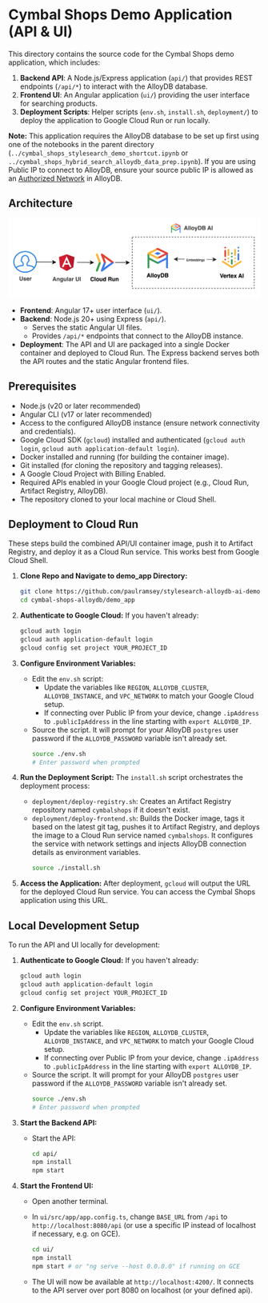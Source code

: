 # Cymbal Shops Demo Application (API & UI)

This directory contains the source code for the Cymbal Shops demo application, which includes:

1.  **Backend API**: A Node.js/Express application (`api/`) that provides REST endpoints (`/api/*`) to interact with the AlloyDB database.
2.  **Frontend UI**: An Angular application (`ui/`) providing the user interface for searching products.
3.  **Deployment Scripts**: Helper scripts (`env.sh`, `install.sh`, `deployment/`) to deploy the application to Google Cloud Run or run locally.

**Note:** This application requires the AlloyDB database to be set up first using one of the notebooks in the parent directory (`../cymbal_shops_stylesearch_demo_shortcut.ipynb` or `../cymbal_shops_hybrid_search_alloydb_data_prep.ipynb`). If you are using Public IP to connect to AlloyDB, ensure your source public IP is allowed as an [Authorized Network](https://cloud.google.com/alloydb/docs/connect-public-ip) in AlloyDB.

## Architecture

![image](./ui/src/assets/architecture.png)

* **Frontend**: Angular 17+ user interface (`ui/`).
* **Backend**: Node.js 20+ using Express (`api/`).
    * Serves the static Angular UI files.
    * Provides `/api/*` endpoints that connect to the AlloyDB instance.
* **Deployment**: The API and UI are packaged into a single Docker container and deployed to Cloud Run. The Express backend serves both the API routes and the static Angular frontend files.

## Prerequisites

* Node.js (v20 or later recommended)
* Angular CLI (v17 or later recommended)
* Access to the configured AlloyDB instance (ensure network connectivity and credentials).
* Google Cloud SDK (`gcloud`) installed and authenticated (`gcloud auth login`, `gcloud auth application-default login`).
* Docker installed and running (for building the container image).
* Git installed (for cloning the repository and tagging releases).
* A Google Cloud Project with Billing Enabled.
* Required APIs enabled in your Google Cloud project (e.g., Cloud Run, Artifact Registry, AlloyDB).
* The repository cloned to your local machine or Cloud Shell.

## Deployment to Cloud Run

These steps build the combined API/UI container image, push it to Artifact Registry, and deploy it as a Cloud Run service. This works best from Google Cloud Shell.

1.  **Clone Repo and Navigate to demo_app Directory:**
    ```bash
    git clone https://github.com/paulramsey/stylesearch-alloydb-ai-demo.git
    cd cymbal-shops-alloydb/demo_app
    ```

2.  **Authenticate to Google Cloud:**
    If you haven't already:
    ```bash
    gcloud auth login
    gcloud auth application-default login
    gcloud config set project YOUR_PROJECT_ID
    ```

3. **Configure Environment Variables:**
    * Edit the `env.sh` script:
        * Update the variables like `REGION`, `ALLOYDB_CLUSTER`, `ALLOYDB_INSTANCE`, and `VPC_NETWORK` to match your Google Cloud setup. 
        * If connecting over Public IP from your device, change `.ipAddress` to `.publicIpAddress` in the line starting with `export ALLOYDB_IP`.
    * Source the script. It will prompt for your AlloyDB `postgres` user password if the `ALLOYDB_PASSWORD` variable isn't already set.
        ```bash
        source ./env.sh
        # Enter password when prompted
        ```

4.  **Run the Deployment Script:**
    The `install.sh` script orchestrates the deployment process:
    * `deployment/deploy-registry.sh`: Creates an Artifact Registry repository named `cymbalshops` if it doesn't exist.
    * `deployment/deploy-frontend.sh`: Builds the Docker image, tags it based on the latest git tag, pushes it to Artifact Registry, and deploys the image to a Cloud Run service named `cymbalshops`. It configures the service with network settings and injects AlloyDB connection details as environment variables.
        ```bash
        source ./install.sh
        ```

5.  **Access the Application:**
    After deployment, `gcloud` will output the URL for the deployed Cloud Run service. You can access the Cymbal Shops application using this URL.

## Local Development Setup

To run the API and UI locally for development:

1.  **Authenticate to Google Cloud:**
    If you haven't already:
    ```bash
    gcloud auth login
    gcloud auth application-default login
    gcloud config set project YOUR_PROJECT_ID
    ```

2.  **Configure Environment Variables:**
    * Edit the `env.sh` script. 
        * Update the variables like `REGION`, `ALLOYDB_CLUSTER`, `ALLOYDB_INSTANCE`, and `VPC_NETWORK` to match your Google Cloud setup. 
        * If connecting over Public IP from your device, change `.ipAddress` to `.publicIpAddress` in the line starting with `export ALLOYDB_IP`.
    * Source the script. It will prompt for your AlloyDB `postgres` user password if the `ALLOYDB_PASSWORD` variable isn't already set.
        ```bash
        source ./env.sh
        # Enter password when prompted
        ```

2.  **Start the Backend API:**
    
    * Start the API:
        ```bash
        cd api/
        npm install
        npm start
        ```

3.  **Start the Frontend UI:**
    * Open another terminal.
    * In `ui/src/app/app.config.ts`, change `BASE_URL` from `/api` to `http://localhost:8080/api` (or use a specific IP instead of localhost if necessary, e.g. on GCE).
        ```bash
        cd ui/
        npm install
        npm start # or "ng serve --host 0.0.0.0" if running on GCE
        ```

    * The UI will now be available at `http://localhost:4200/`. It connects to the API server over port 8080 on localhost (or your defined api).